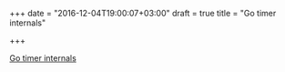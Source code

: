 +++
date = "2016-12-04T19:00:07+03:00"
draft = true
title = "Go timer internals"

+++

<p><a href="https://blog.gopheracademy.com/advent-2016/go-timers">Go timer internals</a></p>
